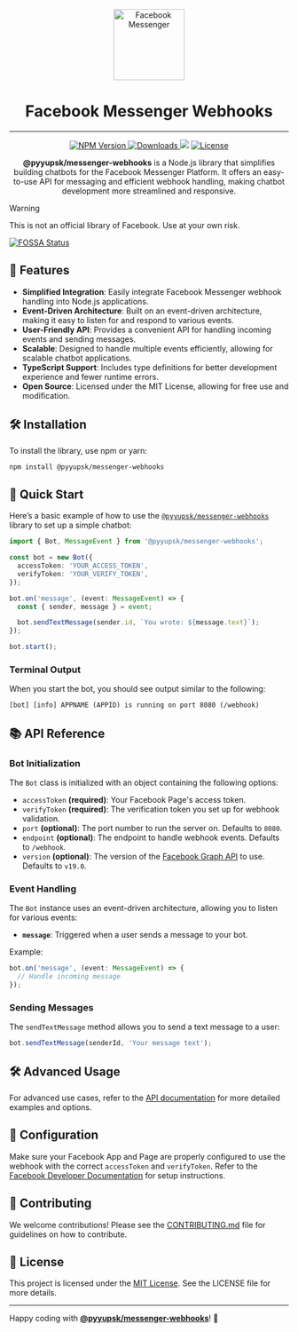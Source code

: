 <div align="center">
    <img src="https://upload.wikimedia.org/wikipedia/commons/thumb/b/be/Facebook_Messenger_logo_2020.svg/512px-Facebook_Messenger_logo_2020.svg.png" alt="Facebook Messenger" width="128" />
    <h1>Facebook Messenger Webhooks</h1>
    <hr />
    <p>
        <a href="https://www.npmjs.com/package/@pyyupsk/messenger-webhooks">
            <img src="https://img.shields.io/npm/v/@pyyupsk/messenger-webhooks.svg" alt="NPM Version" />
        </a>
        <a href="https://github.com/pyyupsk/messenger-webhooks/blob/main/LICENSE">
            <img src="https://img.shields.io/npm/dt/@pyyupsk/messenger-webhooks.svg" alt="Downloads" />
        </a>
<a href="https://app.fossa.com/projects/git%2Bgithub.com%2Fpyyupsk%2Fmessenger-webhooks?ref=badge_shield" alt="FOSSA Status"><img src="https://app.fossa.com/api/projects/git%2Bgithub.com%2Fpyyupsk%2Fmessenger-webhooks.svg?type=shield"/></a>
        <a href="https://github.com/pyyupsk/messenger-webhooks/blob/main/LICENSE">
            <img src="https://img.shields.io/npm/l/@pyyupsk/messenger-webhooks.svg" alt="License" />
        </a>
    </p>
    <p style="max-width: 600px;">
        <strong>@pyyupsk/messenger-webhooks</strong> is a Node.js library that simplifies building chatbots for the Facebook Messenger Platform. It offers an easy-to-use API for messaging and efficient webhook handling, making chatbot development more streamlined and responsive.
    </p>
</div>

> [!WARNING]  
> This is not an official library of Facebook. Use at your own risk.


[![FOSSA Status](https://app.fossa.com/api/projects/git%2Bgithub.com%2Fpyyupsk%2Fmessenger-webhooks.svg?type=large)](https://app.fossa.com/projects/git%2Bgithub.com%2Fpyyupsk%2Fmessenger-webhooks?ref=badge_large)

## 🎯 Features

- **Simplified Integration**: Easily integrate Facebook Messenger webhook handling into Node.js applications.
- **Event-Driven Architecture**: Built on an event-driven architecture, making it easy to listen for and respond to various events.
- **User-Friendly API**: Provides a convenient API for handling incoming events and sending messages.
- **Scalable**: Designed to handle multiple events efficiently, allowing for scalable chatbot applications.
- **TypeScript Support**: Includes type definitions for better development experience and fewer runtime errors.
- **Open Source**: Licensed under the MIT License, allowing for free use and modification.

## 🛠️ Installation

To install the library, use npm or yarn:

```bash
npm install @pyyupsk/messenger-webhooks
```

## 🚀 Quick Start

Here’s a basic example of how to use the [`@pyyupsk/messenger-webhooks`](https://www.npmjs.com/package/@pyyupsk/messenger-webhooks) library to set up a simple chatbot:

```typescript
import { Bot, MessageEvent } from '@pyyupsk/messenger-webhooks';

const bot = new Bot({
  accessToken: 'YOUR_ACCESS_TOKEN',
  verifyToken: 'YOUR_VERIFY_TOKEN',
});

bot.on('message', (event: MessageEvent) => {
  const { sender, message } = event;

  bot.sendTextMessage(sender.id, `You wrote: ${message.text}`);
});

bot.start();
```

### Terminal Output

When you start the bot, you should see output similar to the following:

```
[bot] [info] APPNAME (APPID) is running on port 8080 (/webhook)
```

## 📚 API Reference

### Bot Initialization

The `Bot` class is initialized with an object containing the following options:

- `accessToken` **(required)**: Your Facebook Page's access token.
- `verifyToken` **(required)**: The verification token you set up for webhook validation.
- `port` **(optional)**: The port number to run the server on. Defaults to `8080`.
- `endpoint` **(optional)**: The endpoint to handle webhook events. Defaults to `/webhook`.
- `version` **(optional)**: The version of the [Facebook Graph API](https://developers.facebook.com/docs/graph-api/changelog#available-graph-api-versions) to use. Defaults to `v19.0`.

### Event Handling

The `Bot` instance uses an event-driven architecture, allowing you to listen for various events:

- **`message`**: Triggered when a user sends a message to your bot.

Example:

```typescript
bot.on('message', (event: MessageEvent) => {
  // Handle incoming message
});
```

### Sending Messages

The `sendTextMessage` method allows you to send a text message to a user:

```typescript
bot.sendTextMessage(senderId, 'Your message text');
```

## 🛠️ Advanced Usage

For advanced use cases, refer to the [API documentation](https://messenger-webhooks.vercel.app/) for more detailed examples and options.

## 🔧 Configuration

Make sure your Facebook App and Page are properly configured to use the webhook with the correct `accessToken` and `verifyToken`. Refer to the [Facebook Developer Documentation](https://developers.facebook.com/docs/messenger-platform/getting-started) for setup instructions.

## 🤝 Contributing

We welcome contributions! Please see the [CONTRIBUTING.md](CONTRIBUTING.md) file for guidelines on how to contribute.

## 📝 License

This project is licensed under the [MIT License](LICENSE). See the LICENSE file for more details.

---

Happy coding with [**@pyyupsk/messenger-webhooks**](https://www.npmjs.com/package/@pyyupsk/messenger-webhooks)! 🚀